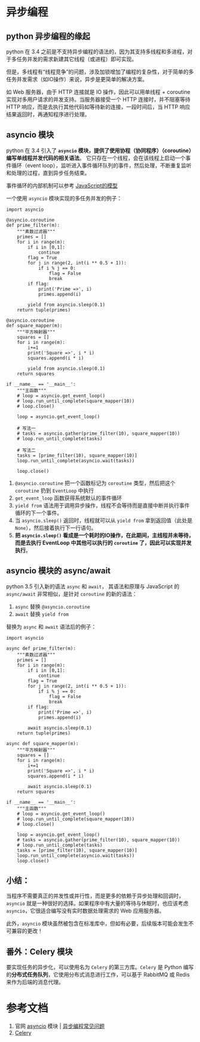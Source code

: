 # 异步编程
## python 异步编程的缘起
python 在 3.4 之前是不支持异步编程的语法的，因为其支持多线程和多进程，对于多任务并发的需求新建其它线程（或进程）即可实现。

但是，多线程有“线程竞争”的问题，涉及加锁增加了编程的复杂性，对于简单的多任务并发需求（如IO操作）来说，异步是更简单的解决方案。

如 Web 服务器，由于 HTTP 连接就是 IO 操作，因此可以用单线程 + coroutine 实现对多用户请求的并发支持。当服务器接受一个 HTTP 连接时，并不阻塞等待 HTTP 响应，而是去执行其他代码如等待新的连接，一段时间后，当 HTTP 响应结果返回时，再通知程序进行处理。

## asyncio 模块
python 在 3.4 引入了 **`asyncio` 模块，提供了使用协程（协同程序）（coroutine）编写单线程并发代码的相关语法**。
它只存在一个线程，会在该线程上启动一个事件循环（event loop），监听进入事件循环队列的事件，然后处理，不断重复监听和处理的过程，直到异步任务结束。

事件循环的内部机制可以参考 [JavaScript的模型](https://wangdoc.com/javascript/async/general.html)

一个使用 `asyncio` 模块实现的多任务并发的例子：
```
import asyncio

@asyncio.coroutine
def prime_filter(m):
    """素数过滤器"""
    primes = []
    for i in range(m):
        if i in [0,1]:
            continue
        flag = True
        for j in range(2, int(i ** 0.5 + 1)):
            if i % j == 0:
                flag = False
                break
        if flag:
            print('Prime =>', i)
            primes.append(i)

        yield from asyncio.sleep(0.1)
    return tuple(primes)

@asyncio.coroutine
def square_mapper(m):
    """平方映射器"""
    squares = []
    for i in range(m):
        i+=1
        print('Square =>', i * i)
        squares.append(i * i)

        yield from asyncio.sleep(0.1)
    return squares

if __name__ == '__main__':
    """主函数"""
    # loop = asyncio.get_event_loop()
    # loop.run_until_complete(square_mapper(10))
    # loop.close()

    loop = asyncio.get_event_loop()
	
	# 写法一
    # tasks = asyncio.gather(prime_filter(10), square_mapper(10))
    # loop.run_until_complete(tasks)

	# 写法二
    tasks = [prime_filter(10), square_mapper(10)]
    loop.run_until_complete(asyncio.wait(tasks))

    loop.close()
```
1. `@asyncio.coroutine` 把一个函数标记为 `coroutine` 类型，然后把这个 `coroutine` 扔到 `EventLoop` 中执行
2. `get_event_loop` 函数获得系统默认的事件循环
2. `yield from` 语法用于调用异步操作，线程不会等待而是直接中断并执行事件循环的下一个事件。
3. 当 `asyncio.sleep()` 返回时，线程就可以从 `yield from` 拿到返回值（此处是 `None`），然后接着执行下一行语句。
4. **把 `asyncio.sleep()` 看成是一个耗时的IO操作，在此期间，主线程并未等待，而是去执行 EventLoop 中其他可以执行的 `coroutine` 了，因此可以实现并发执行**。

## asyncio 模块的 async/await
python 3.5 引入新的语法 `async` 和 `await`， 其语法和原理与 JavaScript 的 `async/await` 非常相似，是针对 `coroutine` 的新的语法：
1. `async` 替换 `@asyncio.coroutine`
2. `await` 替换 `yield from`

替换为 `async` 和 `await` 语法后的例子：
```
import asyncio

async def prime_filter(m):
    """素数过滤器"""
    primes = []
    for i in range(m):
        if i in [0,1]:
            continue
        flag = True
        for j in range(2, int(i ** 0.5 + 1)):
            if i % j == 0:
                flag = False
                break
        if flag:
            print('Prime =>', i)
            primes.append(i)

        await asyncio.sleep(0.1)
    return tuple(primes)

async def square_mapper(m):
    """平方映射器"""
    squares = []
    for i in range(m):
        i+=1
        print('Square =>', i * i)
        squares.append(i * i)

        await asyncio.sleep(0.1)
    return squares

if __name__ == '__main__':
    """主函数"""
    # loop = asyncio.get_event_loop()
    # loop.run_until_complete(square_mapper(10))
    # loop.close()

    loop = asyncio.get_event_loop()
    # tasks = asyncio.gather(prime_filter(10), square_mapper(10))
    # loop.run_until_complete(tasks)
    tasks = [prime_filter(10), square_mapper(10)]
    loop.run_until_complete(asyncio.wait(tasks))
    loop.close()
```

## 小结：
当程序不需要真正的并发性或并行性，而是更多的依赖于异步处理和回调时，`asyncio` 就是一种很好的选择。如果程序中有大量的等待与休眠时，也应该考虑 `asyncio`，它很适合编写没有实时数据处理需求的 Web 应用服务器。

此外，`asyncio` 模块虽然被包含在标准库中，但如有必要，后续版本可能会发生不可兼容的更改！

## 番外：Celery 模块
要实现任务的异步化，可以使用名为 `Celery` 的第三方库。`Celery` 是 Python 编写的**分布式任务队列**，它使用分布式消息进行工作，可以基于 RabbitMQ 或 Redis 来作为后端的消息代理。

# 参考文档
1. 官网 [asyncio](https://docs.python.org/3.5/library/asyncio.html) 模块 | [异步编程常见问题](https://docs.python.org/3.5/library/asyncio-dev.html#asyncio-dev)
2. [Celery](https://docs.celeryproject.org/en/stable/)